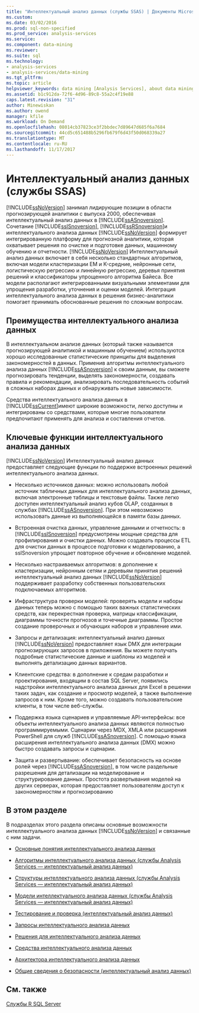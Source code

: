 ```yaml
---
title: "Интеллектуальный анализ данных (службы SSAS) | Документы Microsoft"
ms.custom: 
ms.date: 03/02/2016
ms.prod: sql-non-specified
ms.prod_service: analysis-services
ms.service: 
ms.component: data-mining
ms.reviewer: 
ms.suite: sql
ms.technology:
- analysis-services
- analysis-services/data-mining
ms.tgt_pltfrm: 
ms.topic: article
helpviewer_keywords: data mining [Analysis Services], about data mining
ms.assetid: b1c912da-72f6-4d96-89c8-55a2c4f19e88
caps.latest.revision: "31"
author: Minewiskan
ms.author: owend
manager: kfile
ms.workload: On Demand
ms.openlocfilehash: 08014cb37823ce3f2bbdec7d89647d685f6a7684
ms.sourcegitcommit: 44cd5c651488b5296fb679f6d43f50d068339a27
ms.translationtype: MT
ms.contentlocale: ru-RU
ms.lasthandoff: 11/17/2017
---
```

# <a name="data-mining-ssas"></a>Интеллектуальный анализ данных (службы SSAS)
  [!INCLUDE[ssNoVersion](../../includes/ssnoversion-md.md)] занимал лидирующие позиции в области прогнозирующей аналитики с выпуска 2000, обеспечивая интеллектуальный анализ данных в [!INCLUDE[ssASnoversion](../../includes/ssasnoversion-md.md)]. Сочетание [!INCLUDE[ssISnoversion](../../includes/ssisnoversion-md.md)], [!INCLUDE[ssRSnoversion](../../includes/ssrsnoversion-md.md)]и интеллектуального анализа данных [!INCLUDE[ssNoVersion](../../includes/ssnoversion-md.md)] формирует интегрированную платформу для прогнозной аналитики, которая охватывает решения по очистке и подготовке данных, машинному обучению и отчетности. [!INCLUDE[ssNoVersion](../../includes/ssnoversion-md.md)] Интеллектуальный анализ данных включает в себя несколько стандартных алгоритмов, включая модели кластеризации EM и K-средние, нейронные сети, логистическую регрессию и линейную регрессию, деревья принятия решений и классификаторы упрощенного алгоритма Байеса. Все модели располагают интегрированными визуальными элементами для упрощения разработки, уточнения и оценки моделей.  Интеграция интеллектуального анализа данных в решения бизнес-аналитики помогает принимать обоснованные решения по сложным вопросам.  
  
## <a name="benefits-of-data-mining"></a>Преимущества интеллектуального анализа данных  
 В интеллектуальном анализе данных (который также называется прогнозирующей аналитикой и машинным обучением) используются хорошо исследованные статистические принципы для выделения закономерностей в данных. Применив алгоритмы интеллектуального анализа данных [!INCLUDE[ssASnoversion](../../includes/ssasnoversion-md.md)] к своим данным, вы сможете прогнозировать тенденции, выделять закономерности, создавать правила и рекомендации, анализировать последовательность событий в сложных наборах данных и обнаруживать новые зависимости.  
  
 Средства интеллектуального анализа данных в [!INCLUDE[ssCurrent](../../includes/sscurrent-md.md)]имеют широкие возможности, легко доступны и интегрированы со средствами, которые многие пользователи предпочитают применять для анализа и составления отчетов.  
  
## <a name="key-data-mining-features"></a>Ключевые функции интеллектуального анализа данных  
 [!INCLUDE[ssNoVersion](../../includes/ssnoversion-md.md)] Интеллектуальный анализ данных предоставляет следующие функции по поддержке встроенных решений интеллектуального анализа данных.  
  
-   Несколько источников данных: можно использовать любой источник табличных данных для интеллектуального анализа данных, включая электронные таблицы и текстовые файлы. Также легко доступен интеллектуальный анализ кубов OLAP, созданных в службах [!INCLUDE[ssASnoversion](../../includes/ssasnoversion-md.md)]. При этом невозможно использовать данные из выполняющейся в памяти базы данных.  
  
-   Встроенная очистка данных, управление данными и отчетность: в [!INCLUDE[ssISnoversion](../../includes/ssisnoversion-md.md)] предусмотрены мощные средства для профилирования и очистки данных. Можно создавать процессы ETL для очистки данных в процессе подготовки к моделированию, а ssISnoversion упрощает повторное обучение и обновление моделей.  
  
-   Несколько настраиваемых алгоритмов: в дополнение к кластеризации, нейронным сетям и деревьям принятия решений интеллектуальный анализ данных [!INCLUDE[ssNoVersion](../../includes/ssnoversion-md.md)] поддерживает разработку собственных пользовательских подключаемых алгоритмов.  
  
-   Инфраструктура проверки моделей: проверять модели и наборы данных теперь можно с помощью таких важных статистических средств, как перекрестная проверка, матрицы классификации, диаграммы точности прогнозов и точечные диаграммы. Простое создание проверочных и обучающих наборов и управление ими.  
  
-   Запросы и детализация: интеллектуальный анализ данных [!INCLUDE[ssNoVersion](../../includes/ssnoversion-md.md)] предоставляет язык DMX для интеграции прогнозирующих запросов в приложения. Вы можете получать подробные статистические данные и шаблоны из моделей и выполнять детализацию данных вариантов.  
  
-   Клиентские средства: в дополнение к средам разработки и проектирования, входящим в состав SQL Server, появились надстройки интеллектуального анализа данных для Excel в решении таких задач, как создание и просмотр моделей, а также выполнение запросов к ним. Кроме того, можно создавать пользовательские клиенты, в том числе веб-службы.  
  
-   Поддержка языка сценариев и управляемые API-интерфейсы: все объекты интеллектуального анализа данных являются полностью программируемыми. Сценарии через MDX, XMLA или расширения PowerShell для служб [!INCLUDE[ssASnoversion](../../includes/ssasnoversion-md.md)]. С помощью языка расширения интеллектуального анализа данных (DMX) можно быстро создавать запросы и сценарии.  
  
-   Защита и развертывание: обеспечивает безопасность на основе ролей через [!INCLUDE[ssASnoversion](../../includes/ssasnoversion-md.md)], в том числе раздельные разрешения для детализации на моделирование и структурирование данных. Простота развертывания моделей на других серверах, которая предоставляет пользователям доступ к закономерностям и прогнозированию  
  
## <a name="in-this-section"></a>В этом разделе  
 В подразделах этого раздела описаны основные возможности интеллектуального анализа данных [!INCLUDE[ssNoVersion](../../includes/ssnoversion-md.md)] и связанные с ним задачи.  
  
-   [Основные понятия интеллектуального анализа данных](../../analysis-services/data-mining/data-mining-concepts.md)  
  
-   [Алгоритмы интеллектуального анализа данных (службы Analysis Services — интеллектуальный анализ данных)](../../analysis-services/data-mining/data-mining-algorithms-analysis-services-data-mining.md)  
  
-   [Структуры интеллектуального анализа данных (службы Analysis Services — интеллектуальный анализ данных)](../../analysis-services/data-mining/mining-structures-analysis-services-data-mining.md)  
  
-   [Модели интеллектуального анализа данных (службы Analysis Services — интеллектуальный анализ данных)](../../analysis-services/data-mining/mining-models-analysis-services-data-mining.md)  
  
-   [Тестирование и проверка (интеллектуальный анализ данных)](../../analysis-services/data-mining/testing-and-validation-data-mining.md)  
  
-   [Запросы интеллектуального анализа данных](../../analysis-services/data-mining/data-mining-queries.md)  
  
-   [Решения для интеллектуального анализа данных](../../analysis-services/data-mining/data-mining-solutions.md)  
  
-   [Средства интеллектуального анализа данных](../../analysis-services/data-mining/data-mining-tools.md)  
  
-   [Архитектора интеллектуального анализа данных](../../analysis-services/data-mining/data-mining-architecture.md)  
  
-   [Общие сведения о безопасности (интеллектуальный анализ данных)](../../analysis-services/data-mining/security-overview-data-mining.md)  
  
## <a name="see-also"></a>См. также  
 [Службы R SQL Server](../../advanced-analytics/r-services/sql-server-r-services.md)  
  
  

